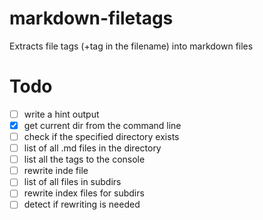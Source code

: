 # markdown-filetags
Extracts file tags (+tag in the filename) into markdown files

# Todo
- [ ] write a hint output
- [x] get current dir from the command line
- [ ] check if the specified directory exists
- [ ] list of all .md files in the directory
- [ ] list all the tags to the console
- [ ] rewrite inde file
- [ ] list of all files in subdirs
- [ ] rewrite index files for subdirs
- [ ] detect if rewriting is needed
